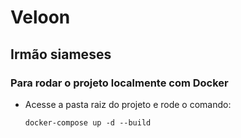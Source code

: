 # Veloon

## Irmão siameses

### Para rodar o projeto localmente com Docker

- Acesse a pasta raiz do projeto e rode o comando:

  `docker-compose up -d --build`
